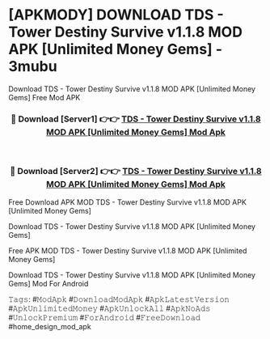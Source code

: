 # [APKMODY] DOWNLOAD TDS - Tower Destiny Survive v1.1.8 MOD APK [Unlimited Money Gems] - 3mubu
Download TDS - Tower Destiny Survive v1.1.8 MOD APK [Unlimited Money Gems] Free Mod APK

<div align="center">
<h3>🔴 Download [Server1] 👉👉 <a href="https://apk-comot.site?title=TDS_-_Tower_Destiny_Survive_v1.1.8_MOD_APK_[Unlimited_Money_Gems]">TDS - Tower Destiny Survive v1.1.8 MOD APK [Unlimited Money Gems] Mod Apk</a></h3><br>

<h3>🔴 Download [Server2] 👉👉 <a href="https://apk-comot.site?title=TDS_-_Tower_Destiny_Survive_v1.1.8_MOD_APK_[Unlimited_Money_Gems]">TDS - Tower Destiny Survive v1.1.8 MOD APK [Unlimited Money Gems] Mod Apk</a></h3>
</div>


Free Download APK MOD TDS - Tower Destiny Survive v1.1.8 MOD APK [Unlimited Money Gems]

Download TDS - Tower Destiny Survive v1.1.8 MOD APK [Unlimited Money Gems] 

Free APK MOD TDS - Tower Destiny Survive v1.1.8 MOD APK [Unlimited Money Gems] 

Download TDS - Tower Destiny Survive v1.1.8 MOD APK [Unlimited Money Gems] Mod For Android

𝚃𝚊𝚐𝚜: #𝙼𝚘𝚍𝙰𝚙𝚔 #𝙳𝚘𝚠𝚗𝚕𝚘𝚊𝚍𝙼𝚘𝚍𝙰𝚙𝚔 #𝙰𝚙𝚔𝙻𝚊𝚝𝚎𝚜𝚝𝚅𝚎𝚛𝚜𝚒𝚘𝚗 #𝙰𝚙𝚔𝚄𝚗𝚕𝚒𝚖𝚒𝚝𝚎𝚍𝙼𝚘𝚗𝚎𝚢 #𝙰𝚙𝚔𝚄𝚗𝚕𝚘𝚌𝚔𝙰𝚕𝚕 #𝙰𝚙𝚔𝙽𝚘𝙰𝚍𝚜 #𝚄𝚗𝚕𝚘𝚌𝚔𝙿𝚛𝚎𝚖𝚒𝚞𝚖 #𝙵𝚘𝚛𝙰𝚗𝚍𝚛𝚘𝚒𝚍 #𝙵𝚛𝚎𝚎𝙳𝚘𝚠𝚗𝚕𝚘𝚊𝚍 #home_design_mod_apk